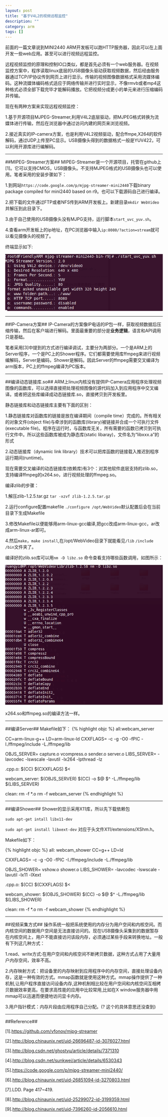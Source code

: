 ```yaml
---
layout: post
title: "基于V4L2的视频远程监控"
description: ""
category: arm
tags: []
---
```

前面的一篇文章说到MINI2440 ARM开发板可以跑HTTP服务器，因此可以在上面开发一些web应用。甚至可以进行视频远程监控。

远程视频监控的原理和控制IO口类似，都是首先必须有一个web服务器。在视频监控方案中，程序读取linux底层的USB摄像头驱动获取视频数据，然后经由服务器通过TCP/IP协议传到网页上进行显示。传输的视频图像数据格式采用流媒体编码。这种流媒体编码格式适应于网络传输并进行实时显示，不像rmvb或者mp4这种格式必须全部下载完毕才能解码播放。它把视频分成更小的单元来进行压缩编码并传输。


现在有两种方案来实现远程视频监控：

  1.基于开源项目MJPEG-Streamer,利用V4L2底层驱动，把MJPEG格式转换为流媒体进行传输，然后在浏览器中通过访问内建的网页来浏览视频。

  2.接近真实的IP-camera方案，也是利用V4L2视频驱动，配合ffmpe,X264的软件解码，通过UDP上传至PC显示。USB摄像头得到的数据格式一般是YUV422，可以利用开源库进行编解码。


-------------------------------------------------------------------
##MIPEG-Streamer方案##
MIPEG-Streamer是一个开源项目，托管在github上[1]。它可以支持CMOS，USB摄像头。不支持MJPEG格式的USB摄像头也可以使用。笔者采用的安装步骤如下：


  1.到网站`https://code.google.com/p/mjpg-streamer-mini2440`下载binary package compiled for mini2440 based on r9。也可以下载源码自己进行编译。

  2.把下载的文件通过FTP或者NFS传到ARM开发板上。新建目录`mkdir WebVideo`并解压到此目录下。

  3.由于自己使用的USB摄像头没有MJPG支持，运行脚本`start_uvc_yuv.sh`。

  4.查看arm开发板上的ip地址，在PC浏览器中输入`ip:8080/?action=stream`就可以看见摄像头的视频了。

终端显示如下:

![图片](/assets/images/webvideo.png)


---------------------------------------------------------------------------------------
##IP-Camera方案##
IP-Camera的方案像IP电话的IP包一样，获取视频数据后压缩传输，然后在客户端进行解码。里面最重要的部分是**业务逻辑**，语言和API调用只是基础。

笔者采用[3]中提到的方式进行编译调试，主要分为两部分。一个是ARM上的Server程序，一个是PC上的Shower程序。它们都需要使用库ffmpeg来进行视频编解码，Server是编码，Shower是解码。因此Server的ffmpeg需要交叉编译为arm版本，PC上的ffmpeg编译为PC版本。

------------------------------------------------------------------------------------------
##编译动态链接库.so##
ARM上linux内核没有提供IP-Camera应用程序处理视频图像的函数库，可以选择直接把处理视频图像的源代码加入到应用程序中交叉编译。或者把这些库编译成动态链接库.so，直接拷贝到开发板里。

静态链接库和动态链接库主要有下面的区别：

1.静态链接库对函数库的链接是放在编译期间（compile time）完成的。所有相关的对象文件(object file)与牵涉到的函数库(library)被链接并合成一个可执行文件(executable file)。程序在运行时，与函数库无关，所有需要的函数已拷贝到可执行文件中。所以这些函数库被成为静态库(static libaray)，文件名为“libxxx.a”的形式

2.动态链接库（dynamic link library）技术可以把库函数的链接载入推迟到程序运行期间(runtime)。

现在需要交叉编译的动态链接库(依赖库)有3个：对其他软件底层支持的zlib.so，支持编译ffmpeg的x264.so，进行视频处理的ffmpeg.so。

编译zlib的步骤：

1.解压zlib-1.2.5.tar.gz   `tar -xzvf zlib-1.2.5.tar.gz`


2.运行configure配置makefile `./configure /opt/WebVideo`默认配置后会在当前目录下生成Makefile


3.修改Makefile以便能够用arm-linux-gcc编译,把gcc改成arm-linux-gcc，ar改成arm-linux-ar即可。

4.然后`make`，`make install`,在/opt/WebVideo目录下就能看见`/lib` `/include` `/bin`文件夹了。


编译好的zlib.so库可以用`nm -D libz.so` 命令查看支持哪些函数调用，如图所示：

![图片](/assets/images/webvideo1.png)

x264.so和ffmpeg.so的编译方法一样。

--------------------------------------------------------------------------------
##编译Server##
Makefile如下：
{% highlight objc %}
all:webcam_server 
  
CC=arm-linux-g++
LD=arm-linux-ld
CXXFLAGS=  -c -g -O0 -fPIC -I./ffmpeg/include -L./ffmpeg/lib  
    
OBJS_SERVER=  capture.o vcompress.o sender.o server.o
LIBS_SERVER=  -lavcodec -lswscale -lavutil -lx264 -lpthread -lz

.cpp.o:
       $(CC) $(CXXFLAGS) $<
    
webcam_server: $(OBJS_SERVER)
       $(CC) -o $@ $^ -L./ffmpeg/lib $(LIBS_SERVER)
  
clean:
       rm -f *.o
       rm -f webcam_server
{% endhighlight %}

----------------------------------------------------------------------------------
##编译Shower##
Shower的显示采用X11库，所以先下载依赖包

`sudo apt-get intall libx11-dev`

`sudo apt-get install libxext-dev` 对应于头文件X11/extensions/XShm.h。

Makefile如下：

{% highlight objc %}
all: webcam_shower
CC=g++
LD=ld
    
CXXFLAGS=  -c -g -O0 -fPIC -I./ffmpeg/include -L./ffmpeg/lib  

OBJS_SHOWER=  vshow.o shower.o
LIBS_SHOWER=  -lavcodec -lswscale -lavutil -lx11 -lXext
    
.cpp.o:
$(CC) $(CXXFLAGS) $<
    
webcam_shower: $(OBJS_SHOWER)
$(CC) -o $@ $^ -L./ffmpeg/lib $(LIBS_SHOWER)
    
clean:
rm -f *.o
rm -f webcam_shower
{% endhighlight %}

--------------------------------------------------------------------------------
##视频采集方式##
操作系统一般把系统使用的内存分为用户空间和内核空间。而内核空间的数据用户空间是无法直接访问的。现在USB摄像头采集到的数据暂存在内核空间上，用户不能直接访问该段内存，必须通过某些手段来转换地址。一般有下列这几种方式：

  1.read、write方式:在用户空间和内核空间不断拷贝数据，这种方式占用了大量用户内存空间，效率不高。
  
  2.内存映射方式：把设备里的内存映射到应用程序中的内存空间，直接处理设备内存，这是一种有效的方式。mmap函数就是使用这种方式。mmap操作提供了一种机制,让用户程序直接访问设备内存,这种机制相比较在用户空间和内核空间互相拷贝数据效率更高。在要求高性能的应用中比较常用,比如在X window服务器中用mmap可以迅速而便捷地访问显卡内存。
  
  3.用户指针模式：内存片段由应用程序自己分配。(? 这个的具体意思还没查到)

--------------------------------------------------------------------
##Reference##

[1].https://github.com/vfonov/mjpg-streamer

[2].http://blog.chinaunix.net/uid-26696487-id-3076027.html

[3].http://blog.csdn.net/ghostyu/article/details/7371310

[4].http://blog.csdn.net/sunkwei/article/details/6530343

[5].https://code.google.com/p/mjpg-streamer-mini2440/

[6].http://blog.chinaunix.net/uid-26851094-id-3270803.html

[7].LDD. Page 417~419.

[8].http://blog.chinaunix.net/uid-25299072-id-3199359.html

[9].http://blog.chinaunix.net/uid-7396260-id-2056610.html

